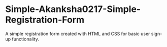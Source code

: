 # Simple-Akanksha0217-Simple-Registration-Form
A simple registration form created with HTML and CSS for basic user sign-up functionality.
